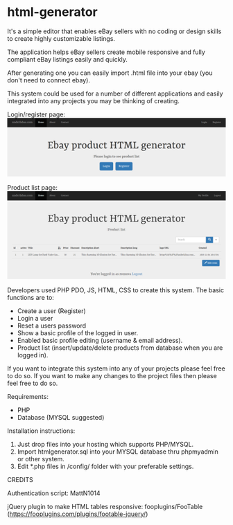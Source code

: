 # html-generator
It's a simple editor that enables eBay sellers with no coding or design skills to create highly customizable listings.

The application helps eBay sellers create mobile responsive and fully compliant eBay listings easily and quickly.

After generating one you can easily import .html file into your ebay (you don't need to connect ebay).

This system could be used for a number of different applications and easily integrated into any projects you may be thinking of creating.


Login/register page:
![Login/register page](https://raw.githubusercontent.com/romuva/html-generator/master/assets/img/html-generator-pic-1.png)

Product list page:
![Product list page](https://raw.githubusercontent.com/romuva/html-generator/master/assets/img/html-generator-pic-2.png)

Developers used PHP PDO, JS, HTML, CSS to create this system. The basic functions are to:
<ul>
<li>Create a user (Register)</li>
<li>Login a user</li> 
<li>Reset a users password</li> 
<li>Show a basic profile of the logged in user.</li>  
<li>Enabled basic profile editing (username & email address).</li>
<li>Product list (insert/update/delete products from database when you are logged in).</li>
</ul>

If you want to integrate this system into any of your projects please feel free to do so. If you want to make any changes to the project files then please feel free to do so.

Requirements:
<ul>
<li>PHP</li>
<li>Database (MYSQL suggested)</li> 
</ul>

Installation instructions:
1. Just drop files into your hosting which supports PHP/MYSQL.
2. Import htmlgenerator.sql into your MYSQL database thru phpmyadmin or other system.
3. Edit *.php files in /config/ folder with your preferable settings.


CREDITS

Authentication script:
MattN1014

jQuery plugin to make HTML tables responsive:
fooplugins/FooTable (https://fooplugins.com/plugins/footable-jquery/)